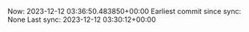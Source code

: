 Now: 2023-12-12 03:36:50.483850+00:00 Earliest commit since sync: None Last sync: 2023-12-12 03:30:12+00:00
